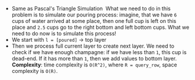 - Same as Pascal's Triangle Simulation
​
What we need to do in this problem is to simulate our pouring process: imagine, that we have `6` cups of water arrived at some place, then one full cup is left on this place and `2.5` cups go to the right bottom and left bottom cups. What we need to do now is to simulate this process!
​
- We start with `l = [poured]` -> top layer
- Then we process full current layer to create next layer. We need to check if we have enough champagne: if we have less than `1`, this cup is dead-end. If it has more than `1`, then we add values to bottom layer.
​
**Complexity**: time complexity is `O(R^2)`, where `R = query_row`, space complexity is `O(R)`.
​